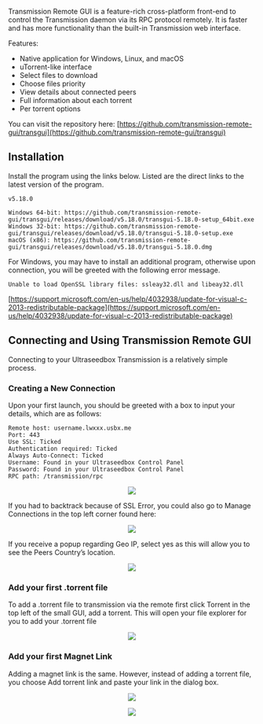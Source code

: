Transmission Remote GUI is a feature-rich cross-platform front-end to control the Transmission daemon via its RPC protocol remotely. It is faster and has more functionality than the built-in Transmission web interface.

Features:

* Native application for Windows, Linux, and macOS
* uTorrent-like interface
* Select files to download
* Choose files priority
* View details about connected peers
* Full information about each torrent
* Per torrent options

You can visit the repository here: [https://github.com/transmission-remote-gui/transgui](https://github.com/transmission-remote-gui/transgui)

## Installation

Install the program using the links below. Listed are the direct links to the latest version of the program.

```
v5.18.0

Windows 64-bit: https://github.com/transmission-remote-gui/transgui/releases/download/v5.18.0/transgui-5.18.0-setup_64bit.exe
Windows 32-bit: https://github.com/transmission-remote-gui/transgui/releases/download/v5.18.0/transgui-5.18.0-setup.exe
macOS (x86): https://github.com/transmission-remote-gui/transgui/releases/download/v5.18.0/transgui-5.18.0.dmg
```

For Windows, you may have to install an additional program, otherwise upon connection, you will be greeted with the following error message.

`Unable to load OpenSSL library files: ssleay32.dll and libeay32.dll`

[https://support.microsoft.com/en-us/help/4032938/update-for-visual-c-2013-redistributable-package](https://support.microsoft.com/en-us/help/4032938/update-for-visual-c-2013-redistributable-package)


## Connecting and Using Transmission Remote GUI

Connecting to your Ultraseedbox Transmission is a relatively simple process.

### Creating a New Connection

Upon your first launch, you should be greeted with a box to input your details, which are as follows:

```
Remote host: username.lwxxx.usbx.me 
Port: 443
Use SSL: Ticked 
Authentication required: Ticked
Always Auto-Connect: Ticked
Username: Found in your Ultraseedbox Control Panel
Password: Found in your Ultraseedbox Control Panel
RPC path: /transmission/rpc
```

<p align="center"><img src=https://i.imgur.com/wuY7Azl.png</p>


If you had to backtrack because of SSL Error, you could also go to Manage Connections in the top left corner found here:

<p align="center"><img src=https://i.imgur.com/dPZbXAu.png</p>

If you receive a popup regarding Geo IP, select yes as this will allow you to see the Peers Country’s location.

<p align="center"><img src=https://i.imgur.com/ECQQTJ7.png</p>


### Add your first .torrent file

To add a .torrent file to transmission via the remote first click Torrent in the top left of the small GUI, add a torrent. This will open your file explorer for you to add your .torrent file

<p align="center"><img src=https://i.imgur.com/ELxnXBP.png</p>

### Add your first Magnet Link

Adding a magnet link is the same. However, instead of adding a torrent file, you choose Add torrent link and paste your link in the dialog box.


<p align="center"><img src=https://i.imgur.com/GpEqRjp.png</p>

<p align="center"><img src=https://i.imgur.com/t56YTF1.png</p>